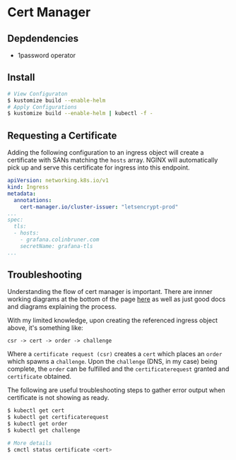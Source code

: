 # Cert Manager

## Depdendencies
- 1password operator

## Install

```bash
# View Configuraton
$ kustomize build --enable-helm
# Apply Configurations
$ kustomize build --enable-helm | kubectl -f -
```

## Requesting a Certificate
Adding the following configuration to an ingress object will create a certificate with SANs matching the `hosts` array. NGINX will automatically pick up and serve this certificate for ingress into this endpoint.
```yaml
apiVersion: networking.k8s.io/v1
kind: Ingress
metadata:
  annotations:
    cert-manager.io/cluster-issuer: "letsencrypt-prod"
...
spec:
  tls:
  - hosts:
    - grafana.colinbruner.com
    secretName: grafana-tls
...
```

## Troubleshooting
Understanding the flow of cert manager is important. There are innner working diagrams at the bottom of the page [here](https://cert-manager.io/docs/usage/certificate/) as well as just good docs and diagrams explaining the process.

With my limited knowledge, upon creating the referenced ingress object above, it's something like:
```
csr -> cert -> order -> challenge
```
Where a `certificate request (csr)` creates a `cert` which places an `order` which spawns a `challenge`. Upon the `challenge` (DNS, in my case) being complete, the `order` can be fulfilled and the `certificaterequest` granted and `certificate` obtained.

The following are useful troubleshooting steps to gather error output when certificate is not showing as ready.
```bash
$ kubectl get cert
$ kubectl get certificaterequest
$ kubectl get order
$ kubectl get challenge

# More details
$ cmctl status certificate <cert>
```
